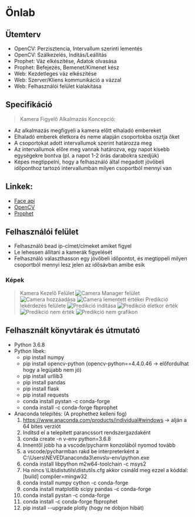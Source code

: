 # Önlab
## Ütemterv
- OpenCV: Perzisztencia, Intervallum szerinti lementés
- OpenCV: Szálkezelés, Indítás/Leállítás
- Prophet: Váz elkészítése, Adatok olvasása
- Prophet: Befejezés, Bemenet/Kimenet kész
- Web: Kezdetleges váz elkészítése
- Web: Szerver/Kliens kommunikáció a vázzal
- Web: Felhasználói felület kialakítása

## Specifikáció
> Kamera Figyelő Alkalmazás
Koncepció:
- Az alkalmazás megfigyeli a kamera előtt elhaladó embereket
- Elhaladó emberek életkora és neme alapján csoportokba osztja őket
- A csoportokat adott intervallumok szerint határozza meg
- Az intervallumok előre meg vannak határozva, egy napot kisebb egységekre bontva (pl. a napot 1-2 órás darabokra szedjük)
- Képes megtippelni, hogy a felhasználó által megadott jövőbeli időponthoz tartozó intervallumban milyen csoportból mennyi van

## Linkek:
- [Face api](https://github.com/justadudewhohacks/face-api.js)
- [OpenCV](https://www.youtube.com/watch?v=oXlwWbU8l2o)
- [Prophet](https://facebook.github.io/prophet/)

## Felhasználói felület
- Felhasználó bead ip-címet/címeket amiket figyel
- Le lehessen állítani a kamerák figyelését
- Felhasználó választhasson egy jövőbeli időpontot, és megtippeli milyen csoportból mennyi lesz jelen az idősávban amibe esik
### Képek
> Kamera Kezelő Felület
![Camera Manager felület](https://https://github.com/markovics-gergely/onlab/tree/main/Dokumentáció/pics/cam1.png)
![Camera hozzáadása](https://https://github.com/markovics-gergely/onlab/tree/main/Dokumentáció/pics/camadd.png)
![Camera lementett értékei](https://https://github.com/markovics-gergely/onlab/tree/main/Dokumentáció/pics/camtable.png)
> Predikció lekérdezés felülete
![Predikció indítása](https://https://github.com/markovics-gergely/onlab/tree/main/Dokumentáció/pics/predstart.png)
![Predikció életkor érték](https://https://github.com/markovics-gergely/onlab/tree/main/Dokumentáció/pics/pred1.png)
![Predikció nem érték](https://https://github.com/markovics-gergely/onlab/tree/main/Dokumentáció/pics/pred2.png)
![Predikció nem grafikon](https://https://github.com/markovics-gergely/onlab/tree/main/Dokumentáció/pics/pred3.png)

## Felhasznált könyvtárak és útmutató
- Python 3.6.8
- Python libek:
	- pip install numpy
	- pip install opencv-python (opencv-python==4.4.0.46 -> előfordulhat hogy a legújabb nem jó)
	- pip install urllib3
	- pip install pandas
	- pip install flask
	- pip install requests
	- conda install pystan -c conda-forge
	- conda install -c conda-forge fbprophet
- Anaconda telepítés: (A prophethez kelleni fog)
	1. https://www.anaconda.com/products/individual#windows -> alján a 64 bites verziót
	2. Indítsd el a telepített parancssort rendszergazdaként
	3. conda create -n v-env python=3.6.8
	4. Innentől jobb ha a vscode/pycharm konzolából nyomod tovább
	5. a vscode/pycharmban rakd be interpreterként a C:\Users\NEVED\anaconda3\envs\v-env\python.exe
	6. conda install libpython m2w64-toolchain -c msys2
	7. Ha nincs \Lib\distutils\distutils.cfg akkor csináld meg ezzel a kóddal:
[build]
compiler=mingw32
	8. conda install numpy cython -c conda-forge
	9. conda install matplotlib scipy pandas -c conda-forge
	10. conda install pystan -c conda-forge
	11. conda install -c conda-forge fbprophet
	12. pip install --upgrade plotly (hogy ne dobjon hibát)
